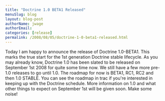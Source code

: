 ```yaml
---
title: "Doctrine 1.0 BETA1 Released"
menuSlug: blog
layout: blog-post
authorName: jwage
authorEmail:
categories: [release]
permalink: /2008/08/05/doctrine-1-0-beta1-released.html
---
```

<p>

Today I am happy to announce the release of Doctrine 1.0-BETA1. This
marks the true start for the 1st generation Doctrine stable lifecycle.
As you may already know, Doctrine 1.0 has been slated to be released on
September 1st 2008 for quite some time now. We still have a few more
pre-1.0 releases to go until 1.0. The roadmap for now is BETA1, RC1, RC2
and then 1.0 STABLE. You can see the roadmap in trac if you're
interested in keeping up with the Doctrine schedule. More information on
1.0 and what other things to expect on September 1st will be given soon.
Make some noise!

</p>


